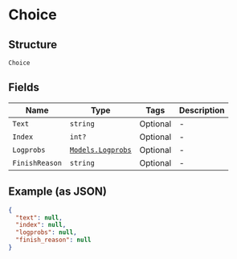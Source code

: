 
# Choice

## Structure

`Choice`

## Fields

| Name | Type | Tags | Description |
|  --- | --- | --- | --- |
| `Text` | `string` | Optional | - |
| `Index` | `int?` | Optional | - |
| `Logprobs` | [`Models.Logprobs`](../../doc/models/logprobs.md) | Optional | - |
| `FinishReason` | `string` | Optional | - |

## Example (as JSON)

```json
{
  "text": null,
  "index": null,
  "logprobs": null,
  "finish_reason": null
}
```

